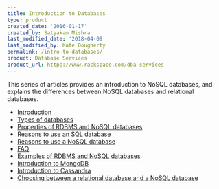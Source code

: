 ```yaml
---
title: Introduction to Databases
type: product
created_date: '2016-01-17'
created_by: Satyakam Mishra
last_modified_date: '2018-04-09'
last_modified_by: Kate Dougherty
permalink: /intro-to-databases/
product: Database Services
product_url: https://www.rackspace.com/dba-services
---
```


This series of articles provides an introduction to NoSQL databases, and explains the differences between NoSQL databases and relational databases.

- [Introduction](/how-to/intro-to-databases-intro)
- [Types of databases](/how-to/types-of-databases)
- [Properties of RDBMS and NoSQL
  databases](/how-to/properties-of-rdbms-and-nosql-databases)
- [Reasons to use an SQL database](/how-to/reasons-to-use-an-sql-database)
- [Reasons to use a NoSQL database](/how-to/reasons-to-use-a-nosql-database)
- [FAQ](/how-to/intro-to-databases-faq)
- [Examples of RDBMS and NoSQL
  databases](/how-to/examples-of-rdbms-and-nosql-databases)
- [Introduction to MongoDB](/how-to/introduction-to-mongodb)
- [Introduction to Cassandra](/how-to/introduction-to-cassandra)
- [Choosing between a relational database and a NoSQL
  database](/how-to/introduction)
